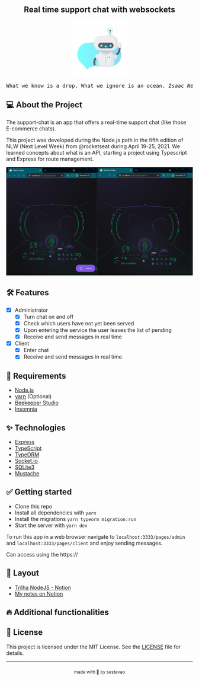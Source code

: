 <h2 align="center">Real time support chat with websockets</h2>

<div align="center">
  <img src="https://github.com/sestevao/chatty/blob/main/.github/chat-bot.jpg?raw=true" width=150 />
  <pre>What we know is a drop. What we ignore is an ocean. <em>Isaac Newton</em></pre>
</div>

## 💻 About the Project

The support-chat is an app that offers a real-time support chat (like those E-commerce chats).

This project was developed during the Node.js path in the fifth edition of NLW (Next Level Week) from @rocketseat during April 19-25, 2021. We learned concepts about what is an API, starting a project using Typescript and Express for route management.

<img src="https://github.com/sestevao/chatty/blob/main/.github/Animation.gif?raw=true" alt="projeto">

## 🛠️ Features

- [x] Administrator
  - [x] Turn chat on and off
  - [x] Check which users have not yet been served
  - [x] Upon entering the service the user leaves the list of pending
  - [x] Receive and send messages in real time
- [x] Client
  - [x] Enter chat
  - [x] Receive and send messages in real time
  
## 🚀 Requirements

- [Node.js](https://nodejs.org/en/)
- [yarn](https://yarnpkg.com/) (Optional)
- [Beekeeper Studio](https://www.beekeeperstudio.io/)
- [Insomnia](https://insomnia.rest/)

## ✨ Technologies

- [Express](https://expressjs.com/)
- [TypeScript](https://www.typescriptlang.org/)
- [TypeORM](https://typeorm.io/#/)
- [Socket.io](https://socket.io/)
- [SQLite3](https://www.sqlite.org/index.html)
- [Mustache](https://mustache.github.io/)

## ✅ Getting started

- Clone this repo
- Install all dependencies with `yarn`
- Install the migrations `yarn typeorm migration:run`
- Start the server with `yarn dev`

To run this app in a web browser navigate to `localhost:3333/pages/admin` and `localhost:3333/pages/client` and enjoy sending messages.

Can access using the https://

## 🎨 Layout

- [Trilha NodeJS - Notion](https://www.notion.so/Trilha-Node-js-0b238db0256c4ce889df0e9ce92f4a68)
- [My notes on Notion](https://www.notion.so/Trilha-Node-js-99e5035e5dfb425fa86292f91ff352ba)

## 🔥 Additional functionalities

## 📝 License

This project is licensed under the MIT License. See the [LICENSE](LICENSE.md) file for details.

---

<p align="center"><sub>made with 💜 by sestevao</sub></p>

